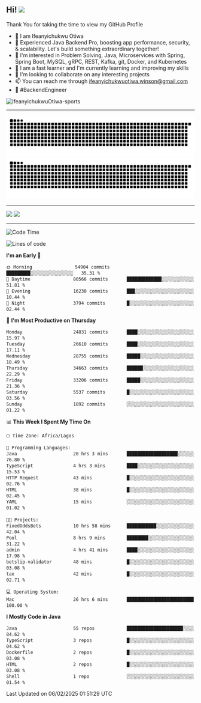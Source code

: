 <!-- BLOG-POST-LIST:START --><!-- BLOG-POST-LIST:END -->

## Hi! <img src="https://media.giphy.com/media/hvRJCLFzcasrR4ia7z/giphy.gif" width="4%"> 

Thank You for taking the time to view my GitHub Profile

- 👋 I am Ifeanyichukwu Otiwa
- 🚀 Experienced Java Backend Pro, boosting app performance, security, & scalability. Let's build something extraordinary together!
- 👀 I'm interested in Problem Solving, Java, Microservices with Spring, Spring Boot, MySQL, gRPC, REST, Kafka, git, Docker, and Kubernetes
- 🌱 I am a fast learner and I'm currently learning and improving my skills
- 💞️ I'm looking to collaborate on any interesting projects
- 📫 You can reach me through ifeanyichukwuotiwa.winson@gmail.com
- 🚀 #BackendEngineer

<p align="left" marginTop="10px"> <img src="https://komarev.com/ghpvc/?username=ifeanyichukwuOtiwa-sports&label=Profile%20views&color=0e75b6&style=for-the-badge" alt="ifeanyichukwuOtiwa-sports" /> </p>

***

<!--🐍📈SNAKEGRAPH / 🌐WEBSITE: https://github.com/Platane/snk -->
![github contribution grid snake animation](https://raw.githubusercontent.com/ifeanyichukwuOtiwa-sports/ifeanyichukwuOtiwa-sports/output/github-contribution-grid-snake-dark.svg#gh-dark-mode-only)![github contribution grid snake animation](https://raw.githubusercontent.com/ifeanyichukwuOtiwa-sports/ifeanyichukwuOtiwa-sports/output/github-contribution-grid-snake.svg#gh-light-mode-only)

***

<p float="left">
  <img float="left" src="https://github-readme-stats.vercel.app/api?username=ifeanyichukwuOtiwa-sports&count_private=true&include_all_commits=true&theme=react&show_icons=true" />
  <img float="right" src="https://github-readme-stats.vercel.app/api/top-langs/?username=ifeanyichukwuOtiwa-sports&layout=compact&show_icons=true&theme=react" /> 
</p>

***



<!--START_SECTION:waka-->
![Code Time](http://img.shields.io/badge/Code%20Time-3%2C426%20hrs%2015%20mins-blue)

![Lines of code](https://img.shields.io/badge/From%20Hello%20World%20I%27ve%20Written-38.9%20million%20lines%20of%20code-blue)

**I'm an Early 🐤** 

```text
🌞 Morning                54904 commits       █████████░░░░░░░░░░░░░░░░   35.31 % 
🌆 Daytime                80566 commits       █████████████░░░░░░░░░░░░   51.81 % 
🌃 Evening                16230 commits       ███░░░░░░░░░░░░░░░░░░░░░░   10.44 % 
🌙 Night                  3794 commits        █░░░░░░░░░░░░░░░░░░░░░░░░   02.44 % 
```
📅 **I'm Most Productive on Thursday** 

```text
Monday                   24831 commits       ████░░░░░░░░░░░░░░░░░░░░░   15.97 % 
Tuesday                  26610 commits       ████░░░░░░░░░░░░░░░░░░░░░   17.11 % 
Wednesday                28755 commits       █████░░░░░░░░░░░░░░░░░░░░   18.49 % 
Thursday                 34663 commits       ██████░░░░░░░░░░░░░░░░░░░   22.29 % 
Friday                   33206 commits       █████░░░░░░░░░░░░░░░░░░░░   21.36 % 
Saturday                 5537 commits        █░░░░░░░░░░░░░░░░░░░░░░░░   03.56 % 
Sunday                   1892 commits        ░░░░░░░░░░░░░░░░░░░░░░░░░   01.22 % 
```


📊 **This Week I Spent My Time On** 

```text
🕑︎ Time Zone: Africa/Lagos

💬 Programming Languages: 
Java                     20 hrs 3 mins       ███████████████████░░░░░░   76.80 % 
TypeScript               4 hrs 3 mins        ████░░░░░░░░░░░░░░░░░░░░░   15.53 % 
HTTP Request             43 mins             █░░░░░░░░░░░░░░░░░░░░░░░░   02.76 % 
HTML                     38 mins             █░░░░░░░░░░░░░░░░░░░░░░░░   02.45 % 
YAML                     15 mins             ░░░░░░░░░░░░░░░░░░░░░░░░░   01.02 % 

🐱‍💻 Projects: 
FixedOddsBets            10 hrs 58 mins      ███████████░░░░░░░░░░░░░░   42.04 % 
Pool                     8 hrs 9 mins        ████████░░░░░░░░░░░░░░░░░   31.22 % 
admin                    4 hrs 41 mins       ████░░░░░░░░░░░░░░░░░░░░░   17.98 % 
betslip-validator        48 mins             █░░░░░░░░░░░░░░░░░░░░░░░░   03.08 % 
tax                      42 mins             █░░░░░░░░░░░░░░░░░░░░░░░░   02.71 % 

💻 Operating System: 
Mac                      26 hrs 6 mins       █████████████████████████   100.00 % 
```

**I Mostly Code in Java** 

```text
Java                     55 repos            █████████████████████░░░░   84.62 % 
TypeScript               3 repos             █░░░░░░░░░░░░░░░░░░░░░░░░   04.62 % 
Dockerfile               2 repos             █░░░░░░░░░░░░░░░░░░░░░░░░   03.08 % 
HTML                     2 repos             █░░░░░░░░░░░░░░░░░░░░░░░░   03.08 % 
Shell                    1 repo              ░░░░░░░░░░░░░░░░░░░░░░░░░   01.54 % 
```




 Last Updated on 06/02/2025 01:51:29 UTC
<!--END_SECTION:waka-->

<!--
<p align="center">
![trophy](https://github-profile-trophy.vercel.app/?username=ifeanyichukwuOtiwa-sports&theme=onedark) (https://github.com/ryo-ma/github-profile-trophy)
</p>
-->

<!---
ifeanyi-otiwa/ifeanyi-otiwa is a ✨ special ✨ repository because its `README.md` (this file) appears on your GitHub profile.
You can click the Preview link to take a look at your changes.
--->
